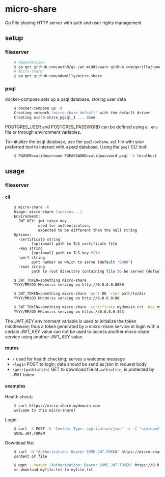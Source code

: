 # micro-share

Go File sharing HTTP server with auth and user rights management

## setup

### fileserver

```bash
    # dependencies
    $ go get github.com/auth0/go-jwt-middleware github.com/gorilla/handlers github.com/lib/pq github.com/ademilly/auth
    # micro-share
    $ go get github.com/ademilly/micro-share
```

### psql

docker-compose sets up a psql database, storing user data

```bash
    $ docker-compose up -d
    Creating network "micro-share_default" with the default driver
    Creating micro-share_pgsql_1 ... done
```

POSTGRES_USER and POSTGRES_PASSWORD can be defined using a `.env` file or through environment variables.

To initialize the psql database, use the `psql/schema.sql` file with your preferred tool to interact with a psql database. Using the `psql` CLI tool:

```bash
    $ PGUSER=validusername PGPASSWORD=validpassword psql -h localhost -p 5432 < psql/schema.sql
```

## usage

### fileserver

#### cli

```bash
    $ micro-share -h
    Usage: micro-share [options...]
    Environment:
      JWT_KEY: jwt token key
               used for authentication,
               expected to be different than the null string
    Options:
      -certificate string
            [optional] path to TLS certificate file
      -key string
            [optional] path to TLS key file
      -port string
            port number on which to serve (default "8080")
      -root string
            path to root directory containing file to be served (default "/tmp")

    $ JWT_TOKEN=something micro-share
    YYYY/MM/DD HH:mm:ss serving on http://0.0.0.0:8080

    $ JWT_TOKEN=something micro-share -port 80 -root path/to/dir
    YYYY/MM/DD HH:mm:ss serving on http://0.0.0.0:80

    $ JWT_TOKEN=something micro-share -certificate mydomain.crt -key mydomain.key -port 443 -root path/to/dir
    YYYY/MM/DD HH:mm:ss serving on https://0.0.0.0:443
```

The JWT_KEY environment variable is used to initialize the token middleware; thus a token generated by a micro-share service at login with a certain JWT_KEY value can not be used to access another micro-share service using another JWT_KEY value.

#### routes

- `/` used for health checking; serves a welcome message
- `/login` POST to login; data should be send as json in request body
- `/get/[pathtofile]` GET to download file at `pathtofile`; is protected by JWT token

#### examples

Health check:

```bash
    $ curl https://micro-share.mydomain.com
    welcome to this micro-share!
```

Login:

```bash
    $ curl -X POST -H 'Content-Type: application/json' -d '{ "username": "validusername", "password": "validpassword" }' https://micro-share.mydomain.com/login
    SOME.JWT.TOKEN
```

Download file:

```bash
    $ curl -H "Authorization: Bearer SOME.JWT.TOKEN" https://micro-share.mydomain.com/get/somefile
    content of file
```

```bash
    $ wget --header "Authorization: Bearer SOME.JWT.TOKEN" https://0.0.0.0/get/myfile.txt
    => download myfile.txt to myfile.txt
```
